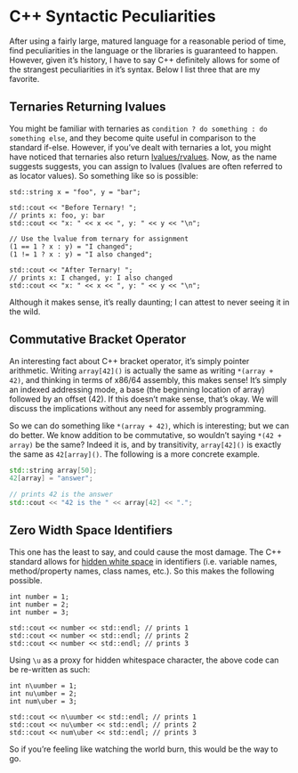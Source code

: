 # C++ Syntactic Peculiarities
After using a fairly large, matured language for a reasonable period of time, find peculiarities in the language or the libraries is guaranteed to happen. However, given it’s history, I have to say C++ definitely allows for some of the strangest peculiarities in it’s syntax. Below I list three that are my favorite.

## Ternaries Returning lvalues
You might be familiar with ternaries as `condition ? do something : do something else`, and they become quite useful in comparison to the standard if-else. However, if you’ve dealt with ternaries a lot, you might have noticed that ternaries also return [lvalues/rvalues](http://stackoverflow.com/questions/3601602/what-are-rvalues-lvalues-xvalues-glvalues-and-prvalues). Now, as the name suggests suggests, you can assign to lvalues (lvalues are often referred to as locator values). So something like so is possible:

```
std::string x = "foo", y = "bar";

std::cout << "Before Ternary! ";
// prints x: foo, y: bar
std::cout << "x: " << x << ", y: " << y << "\n"; 

// Use the lvalue from ternary for assignment
(1 == 1 ? x : y) = "I changed";
(1 != 1 ? x : y) = "I also changed";

std::cout << "After Ternary! ";
// prints x: I changed, y: I also changed
std::cout << "x: " << x << ", y: " << y << "\n"; 
```

Although it makes sense, it’s really daunting; I can attest to never seeing it in the wild.

## Commutative Bracket Operator
An interesting fact about C++ bracket operator, it’s simply pointer arithmetic. Writing `array[42]()` is actually the same as writing `*(array + 42)`, and thinking in terms of x86/64 assembly, this makes sense! It’s simply an indexed addressing mode, a base (the beginning location of array) followed by an offset (42). If this doesn’t make sense, that’s okay. We will discuss the implications without any need for assembly programming.

So we can do something like `*(array + 42)`, which is interesting; but we can do better. We know addition to be commutative, so wouldn’t saying `*(42 + array)` be the same? Indeed it is, and by transitivity, `array[42]()` is exactly the same as `42[array]()`. The following is a more concrete example.

```cpp
std::string array[50];
42[array] = "answer";

// prints 42 is the answer
std::cout << "42 is the " << array[42] << ".";
```

## Zero Width Space Identifiers
This one has the least to say, and could cause the most damage. The C++ standard allows for [hidden white space](https://en.wikipedia.org/wiki/Whitespace\_character) in identifiers (i.e. variable names, method/property names, class names, etc.). So this makes the following possible.

```
int n​umber = 1;
int nu​mber = 2;
int num​ber = 3;

std::cout << n​umber << std::endl; // prints 1
std::cout << nu​mber << std::endl; // prints 2
std::cout << num​ber << std::endl; // prints 3
```

Using `\u` as a proxy for hidden whitespace character, the above code can be re-written as such:

```
int n\uumber = 1;
int nu\umber = 2;
int num\uber = 3;

std::cout << n\uumber << std::endl; // prints 1
std::cout << nu\umber << std::endl; // prints 2
std::cout << num\uber << std::endl; // prints 3
```

So if you’re feeling like watching the world burn, this would be the way to go.
